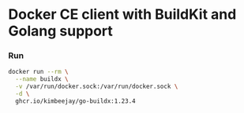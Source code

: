 # Docker CE client with BuildKit and Golang support

### Run
```bash
docker run --rm \
  --name buildx \
  -v /var/run/docker.sock:/var/run/docker.sock \
  -d \
  ghcr.io/kimbeejay/go-buildx:1.23.4
```
